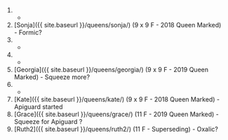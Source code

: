 1. -
1. [Sonja]({{ site.baseurl }}/queens/sonja/) (9 x 9 F - 2018 Queen Marked) - Formic?
1. -
1. -
1. [Georgia]({{ site.baseurl }}/queens/georgia/) (9 x 9 F - 2019 Queen Marked) - Squeeze more?
1. -
1. [Kate]({{ site.baseurl }}/queens/kate/) (9 x 9 F - 2018 Queen Marked) - Apiguard started
1. [Grace]({{ site.baseurl }}/queens/grace/) (11 F - 2019 Queen Marked) - Squeeze for Apiguard ?
1. [Ruth2]({{ site.baseurl }}/queens/ruth2/) (11 F - Superseding) - Oxalic?
